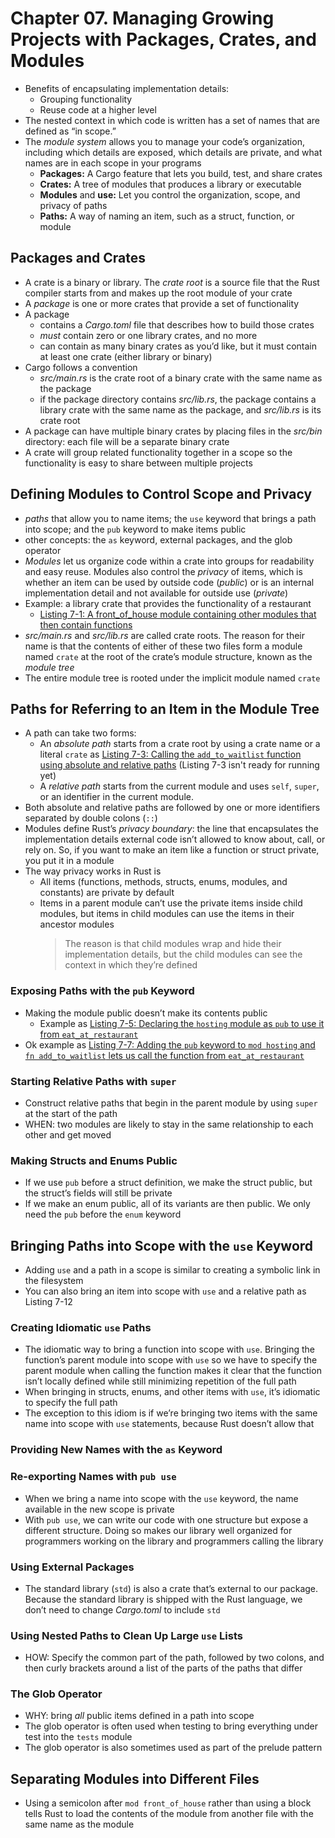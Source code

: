 # Chapter 07. Managing Growing Projects with Packages, Crates, and Modules

- Benefits of encapsulating implementation details:
    - Grouping functionality
    - Reuse code at a higher level
- The nested context in which code is written has a set of names that are defined as “in scope.”
- The *module system* allows you to manage your code’s organization, including which details are exposed, which details are private, and what names are in each scope in your programs
    * **Packages:** A Cargo feature that lets you build, test, and share crates
    * **Crates:** A tree of modules that produces a library or executable
    * **Modules** and **use:** Let you control the organization, scope, and
    privacy of paths
    * **Paths:** A way of naming an item, such as a struct, function, or module

## Packages and Crates
- A crate is a binary or library. The *crate root* is a source file that the Rust
compiler starts from and makes up the root module of your crate
- A *package* is one or more crates that provide a set of functionality
- A package 
  - contains a *Cargo.toml* file that describes how to build those crates
  - *must* contain zero or one library crates, and no more
  - can contain as many binary crates as you’d like, but it must contain at least one crate (either library or binary)
- Cargo follows a convention 
  - *src/main.rs* is the crate root of a binary crate with the same name as the package
  - if the package directory contains *src/lib.rs*, the package contains a library crate with the same name as the package, and *src/lib.rs* is its crate root
- A package can have multiple binary crates by placing files in the *src/bin* directory: each file will be a separate binary crate
- A crate will group related functionality together in a scope so the functionality is easy to share between multiple projects

## Defining Modules to Control Scope and Privacy
- *paths* that allow you to name items; the `use` keyword that brings a path into scope; and the `pub` keyword to make items public
- other concepts: the `as` keyword, external packages, and the glob operator
- *Modules* let us organize code within a crate into groups for readability and
easy reuse. Modules also control the *privacy* of items, which is whether an
item can be used by outside code (*public*) or is an internal implementation
detail and not available for outside use (*private*)
- Example: a library crate that provides the functionality of a restaurant
    - [Listing 7-1: A front_of_house module containing other modules that then contain functions](listings/_01/src/lib.rs)
- *src/main.rs* and *src/lib.rs* are called crate
roots. The reason for their name is that the contents of either of these two
files form a module named `crate` at the root of the crate’s module structure,
known as the *module tree*
- The entire module tree is rooted under the implicit module named `crate`

## Paths for Referring to an Item in the Module Tree
- A path can take two forms:
    * An *absolute path* starts from a crate root by using a crate name or a
    literal `crate` as [Listing 7-3: Calling the `add_to_waitlist` function using absolute and relative paths](./listings/_03/src/lib.rs) (Listing 7-3 isn't ready for running yet)
    * A *relative path* starts from the current module and uses `self`, `super`, or
    an identifier in the current module.
- Both absolute and relative paths are followed by one or more identifiers separated by double colons (`::`)
- Modules define Rust’s
*privacy boundary*: the line that encapsulates the implementation details
external code isn’t allowed to know about, call, or rely on. So, if you want to
make an item like a function or struct private, you put it in a module
- The way privacy works in Rust is 
  - All items (functions, methods, structs, enums, modules, and constants) are private by default 
  - Items in a parent module can’t use the private items inside child modules, but items in child modules can use the items in their ancestor modules
    > The reason is that child modules wrap and hide their implementation details, but the child modules can see the context in which they’re defined

### Exposing Paths with the `pub` Keyword
- Making the module public doesn’t make its contents public
  - Example as [Listing 7-5: Declaring the `hosting` module as `pub` to use it from `eat_at_restaurant`](./listings/_05/src/lib.rs)
- Ok example as [Listing 7-7: Adding the `pub` keyword to `mod hosting` and `fn add_to_waitlist` lets us call the function from `eat_at_restaurant`](./listings/_07/src/lib.rs)

### Starting Relative Paths with `super`
- Construct relative paths that begin in the parent module by using `super` at the start of the path
- WHEN: two modules are likely to stay in the same relationship to each other and get moved

### Making Structs and Enums Public
- If we use `pub` before a struct definition, we make the struct public, but the struct’s fields will still be private
- If we make an enum public, all of its variants are then public. We only need the `pub` before the `enum` keyword

## Bringing Paths into Scope with the `use` Keyword
- Adding `use` and a path in a scope is similar to creating a symbolic link in the filesystem
- You can also bring an item into scope with `use` and a relative path as Listing 7-12

### Creating Idiomatic `use` Paths
- The idiomatic way to bring a function into scope with `use`. Bringing the
function’s parent module into scope with `use` so we have to specify the parent
module when calling the function makes it clear that the function isn’t locally
defined while still minimizing repetition of the full path
- When bringing in structs, enums, and other items with `use`,
it’s idiomatic to specify the full path
- The exception to this idiom is if we’re bringing two items with the same name
into scope with `use` statements, because Rust doesn’t allow that

### Providing New Names with the `as` Keyword

### Re-exporting Names with `pub use`
- When we bring a name into scope with the `use` keyword, the name available in
the new scope is private
- With `pub use`, we can write our code with one structure but expose a different
structure. Doing so makes our library well organized for programmers working on
the library and programmers calling the library

### Using External Packages
- The standard library (`std`) is also a crate that’s external to our
package. Because the standard library is shipped with the Rust language, we
don’t need to change *Cargo.toml* to include `std`

### Using Nested Paths to Clean Up Large `use` Lists
- HOW: Specify the common part of the path, followed by two colons, and then curly brackets around a list of the parts of the paths that differ

### The Glob Operator
- WHY: bring *all* public items defined in a path into scope
- The glob operator is often used when testing to bring everything under test into the `tests` module
- The glob operator is also sometimes used as part of the prelude pattern 

## Separating Modules into Different Files
- Using a semicolon after `mod front_of_house` rather than using a block tells
Rust to load the contents of the module from another file with the same name as
the module